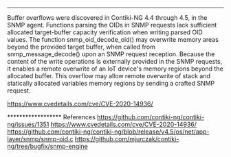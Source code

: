 ****************
Buffer overflows were discovered in Contiki-NG 4.4 through 4.5, in the SNMP agent. Functions parsing the OIDs in SNMP requests lack sufficient allocated target-buffer capacity verification when writing parsed OID values. The function snmp_oid_decode_oid() may overwrite memory areas beyond the provided target buffer, when called from snmp_message_decode() upon an SNMP request reception. Because the content of the write operations is externally provided in the SNMP requests, it enables a remote overwrite of an IoT device's memory regions beyond the allocated buffer. This overflow may allow remote overwrite of stack and statically allocated variables memory regions by sending a crafted SNMP request.

https://www.cvedetails.com/cve/CVE-2020-14936/


****************** References 
https://github.com/contiki-ng/contiki-ng/issues/1351
https://www.cvedetails.com/cve/CVE-2020-14936/
https://github.com/contiki-ng/contiki-ng/blob/release/v4.5/os/net/app-layer/snmp/snmp-oid.c
https://github.com/mjurczak/contiki-ng/tree/bugfix/snmp-engine

